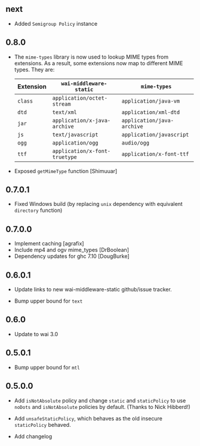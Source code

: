 ## next
* Added `Semigroup Policy` instance

## 0.8.0
* The `mime-types` library is now used to lookup MIME types from extensions.
  As a result, some extensions now map to different MIME types. They are:

  Extension | `wai-middleware-static`       | `mime-types` |
  --------- | ----------------------------- | ------------ |
  `class`   | `application/octet-stream`    | `application/java-vm`
  `dtd`     | `text/xml`                    | `application/xml-dtd`
  `jar`     | `application/x-java-archive`  | `application/java-archive`
  `js`      | `text/javascript`             | `application/javascript`
  `ogg`     | `application/ogg`             | `audio/ogg`
  `ttf`     | `application/x-font-truetype` | `application/x-font-ttf`

* Exposed `getMimeType` function [Shimuuar]

## 0.7.0.1
* Fixed Windows build (by replacing `unix` dependency with equivalent `directory`
  function)

## 0.7.0.0
* Implement caching [agrafix]
* Include mp4 and ogv mime_types [DrBoolean]
* Dependency updates for ghc 7.10 [DougBurke]

## 0.6.0.1

* Update links to new wai-middleware-static github/issue tracker.

* Bump upper bound for `text`

## 0.6.0

* Update to wai 3.0

## 0.5.0.1

* Bump upper bound for `mtl`

## 0.5.0.0

* Add `isNotAbsolute` policy and change `static` and `staticPolicy` to
  use `noDots` and `isNotAbsolute` policies by default. (Thanks to Nick Hibberd!)

* Add `unsafeStaticPolicy`, which behaves as the old insecure `staticPolicy` behaved.

* Add changelog
